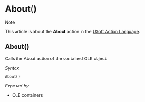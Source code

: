# About()



> [!NOTE]
> This article is about the **About** action in the [USoft Action Language](/docs/Task%20flow/Action%20Language%20reference/USoft%20Action%20Language.md).

## **About()**

Calls the About action of the contained OLE object.

*Syntax*

```
About()
```

*Exposed by*

- OLE containers